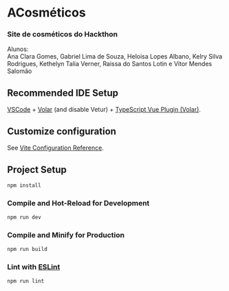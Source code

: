 # ACosméticos

### Site de cosméticos do Hackthon
Alunos:<br/>
Ana Clara Gomes, Gabriel Lima de Souza, Heloisa Lopes Albano, Kelry Silva Rodrigues, Kethelyn Talia Verner, Raissa do Santos Lotin e Vítor Mendes Salomão
## Recommended IDE Setup

[VSCode](https://code.visualstudio.com/) + [Volar](https://marketplace.visualstudio.com/items?itemName=Vue.volar) (and disable Vetur) + [TypeScript Vue Plugin (Volar)](https://marketplace.visualstudio.com/items?itemName=Vue.vscode-typescript-vue-plugin).

## Customize configuration

See [Vite Configuration Reference](https://vitejs.dev/config/).

## Project Setup

```sh
npm install
```

### Compile and Hot-Reload for Development

```sh
npm run dev
```

### Compile and Minify for Production

```sh
npm run build
```

### Lint with [ESLint](https://eslint.org/)

```sh
npm run lint
```
